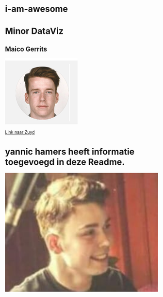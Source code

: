 # i-am-awesome
# Minor DataViz
## Maico Gerrits
![Pasfoto](Schoolpas.png)


[Link naar Zuyd](www.zuyd.nl)

# yannic hamers heeft informatie toegevoegd in deze Readme.

![Pasfoto](Yannic.png)




